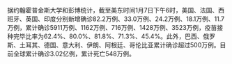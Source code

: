 据约翰霍普金斯大学和彭博统计，截至美东时间1月7日下午6时，美国、法国、西班牙、英国、印度分别新增确诊82.2万例、33.0万例、24.2万例、18.1万例、11.7万例，累计确诊5911万例、1162万例、716万例、1428万例、3523万例，疫苗接种完毕比率为62.4%、80.0%、81.8%、71.3%、45.4%。此外，巴西、俄罗斯、土耳其、德国、意大利、伊朗、阿根廷、哥伦比亚累计确诊超过500万例。目前全球累计确诊3.02亿例，累计死亡548万例。